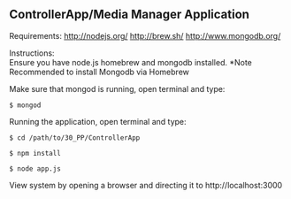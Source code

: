 ControllerApp/Media Manager Application
--------------------------------------------

Requirements:
http://nodejs.org/
http://brew.sh/
http://www.mongodb.org/
		
Instructions:	 
Ensure you have node.js homebrew and mongodb installed. *Note Recommended to install Mongodb via Homebrew
		
Make sure that mongod is running, open terminal and type:
```
$ mongod
```
Running the application, open terminal and type:
```
$ cd /path/to/30_PP/ControllerApp
		
$ npm install 
		
$ node app.js
```
View system by opening a browser and directing it to http://localhost:3000
